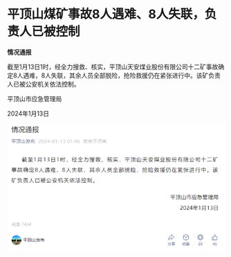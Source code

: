 # 平顶山煤矿事故8人遇难、8人失联，负责人已被控制

**情况通报**

截至1月13日1时，经全力搜救、核实，平顶山天安煤业股份有限公司十二矿事故确定8人遇难，8人失联，其余人员全部脱险，抢险救援仍在紧张进行中。该矿负责人已被公安机关依法控制。

平顶山市应急管理局

2024年1月13日

![d6dda63140e93c1b062bc073f65aaa90.jpg](https://raw.githubusercontent.com/qqhsx/qqnews_image/main/2024/01/13/平顶山煤矿事故8人遇难、8人失联，负责人已被控制/d6dda63140e93c1b062bc073f65aaa90.jpg)

